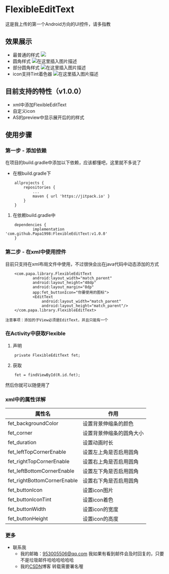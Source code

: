 # FlexibleEditText
这是我上传的第一个Android方向的UI控件，请多指教
## 效果展示
 - 最普通的样式
![](https://github.com/Papa1998/FlexibleEditText/blob/master/image/fet_1.gif)
 - 圆角样式
![在这里插入图片描述](https://github.com/Papa1998/FlexibleEditText/blob/master/image/fet_2.gif)
 - 部分圆角样式
![在这里插入图片描述](https://github.com/Papa1998/FlexibleEditText/blob/master/image/fet_3.gif)
 - icon支持Tint着色器
 ![在这里插入图片描述](https://github.com/Papa1998/FlexibleEditText/blob/master/image/fet_4.gif)
## 目前支持的特性（v1.0.0）
 - xml中添加FlexibleEditText
 - 自定义icon
 - AS的preview中显示展开后的的样式
##  使用步骤
### 第一步 - 添加依赖
在项目的build.gradle中添加以下依赖，应该都懂吧，这里就不多说了
 - 在根build.gradle下

```
	allprojects {
		repositories {
			...
			maven { url 'https://jitpack.io' }
		}
	}
```

 1. 在依赖build.gradle中
```
	dependencies {
	        implementation 'com.github.Papa1998:FlexibleEditText:v1.0.0'
	}
```
### 第二步 - 在xml中使用控件
目前只支持在xml布局文件中使用，不过很快会出在java代码中动态添加的方式
```
	<com.papa.library.FlexibleEditText
	        android:layout_width="match_parent"
	        android:layout_height="48dp"
	        android:layout_margin="8dp"
	        app:fet_buttonIcon="你要使用的图标">
	        <EditText
	            android:layout_width="match_parent"
	            android:layout_height="match_parent"/>
	</com.papa.library.FlexibleEditText>
```
`注意事项：添加的子View必须是EditText，并且只能有一个`
### 在Activity中获取Flexible
 1. 声明
```
	private FlexibleEditText fet;
```
2. 获取

```
	fet = findViewById(R.id.fet);
```
然后你就可以随便用了
### xml中的属性详解
| 属性名 | 作用 |
|--|--|
| fet_backgroundColor | 设置背景伸缩条的颜色 |
| fet_corner | 设置背景伸缩条的圆角大小 |
| fet_duration | 设置动画时长 |
| fet_leftTopCornerEnable | 设置左上角是否启用圆角 |
| fet_rightTopCornerEnable | 设置右上角是否启用圆角 |
| fet_leftBottomCornerEnable | 设置左下角是否启用圆角 |
| fet_rightBottomCornerEnable | 设置右下角是否启用圆角 |
| fet_buttonIcon | 设置icon图片 |
| fet_buttonIconTint | 设置icon着色 |
| fet_buttonWidth | 设置icon的宽度 |
| fet_buttonHeight | 设置icon的高度 |
###  更多
 - 联系我
	- 我的邮箱：953005506@qq.com
		我如果有看到邮件会及时回复的，只要不是垃圾邮件哈哈哈哈哈哈
	- 我的[CSDN](https://blog.csdn.net/weixin_42530254)博客
		转载需要署名喔
